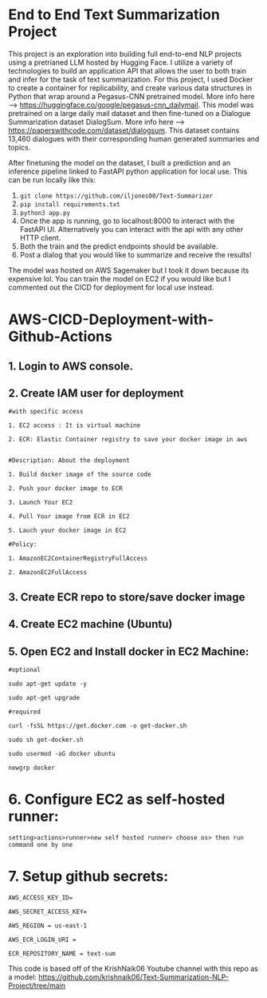 # End to End Text Summarization Project

This project is an exploration into building full end-to-end NLP projects using a pretrianed LLM hosted by Hugging Face. I utilize a variety of technologies to build an application API that allows the user to both train and infer for the task of text summarization. 
For this project, I used Docker to create a container for replicability, and create various data structures in Python
that wrap around a Pegasus-CNN pretrained model. More info here --> https://huggingface.co/google/pegasus-cnn_dailymail. 
This model was pretrained on a large daily mail dataset and then fine-tuned on a Dialogue Summarization dataset DialogSum.
More info here --> https://paperswithcode.com/dataset/dialogsum. This dataset contains 13,460 dialogues with their corresponding
human generated summaries and topics. 

After finetuning the model on the dataset, I built a prediction and an inference pipeline linked to FastAPI python application for 
local use. This can be run locally like this:

1. `git clone https://github.com/iljones00/Text-Summarizer`
2. `pip install requirements.txt`
3. `python3 app.py`
4. Once the app is running, go to localhost:8000 to interact with the FastAPI UI. Alternatively you can interact with the api with 
any other HTTP client.
5. Both the train and the predict endpoints should be available.
6. Post a dialog that you would like to summarize and receive the results!

The model was hosted on AWS Sagemaker but I took it down because its expensive lol. You can train the model on EC2 if you would like
but I commented out the CICD for deployment for local use instead.





# AWS-CICD-Deployment-with-Github-Actions

## 1. Login to AWS console.

## 2. Create IAM user for deployment

	#with specific access

	1. EC2 access : It is virtual machine

	2. ECR: Elastic Container registry to save your docker image in aws


	#Description: About the deployment

	1. Build docker image of the source code

	2. Push your docker image to ECR

	3. Launch Your EC2 

	4. Pull Your image from ECR in EC2

	5. Lauch your docker image in EC2

	#Policy:

	1. AmazonEC2ContainerRegistryFullAccess

	2. AmazonEC2FullAccess

	
## 3. Create ECR repo to store/save docker image
	
## 4. Create EC2 machine (Ubuntu) 

## 5. Open EC2 and Install docker in EC2 Machine:
	
	#optional

	sudo apt-get update -y

	sudo apt-get upgrade
	
	#required

	curl -fsSL https://get.docker.com -o get-docker.sh

	sudo sh get-docker.sh

	sudo usermod -aG docker ubuntu

	newgrp docker
	
# 6. Configure EC2 as self-hosted runner:
    setting>actions>runner>new self hosted runner> choose os> then run command one by one


# 7. Setup github secrets:

    AWS_ACCESS_KEY_ID=

    AWS_SECRET_ACCESS_KEY=

    AWS_REGION = us-east-1

    AWS_ECR_LOGIN_URI =

    ECR_REPOSITORY_NAME = text-sum


This code is based off of the KrishNaik06 Youtube channel with this repo as a model: https://github.com/krishnaik06/Text-Summarization-NLP-Project/tree/main